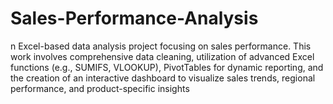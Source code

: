 # Sales-Performance-Analysis
n Excel-based data analysis project focusing on sales performance. This work involves comprehensive data cleaning, utilization of advanced Excel functions (e.g., SUMIFS, VLOOKUP), PivotTables for dynamic reporting, and the creation of an interactive dashboard to visualize sales trends, regional performance, and product-specific insights
